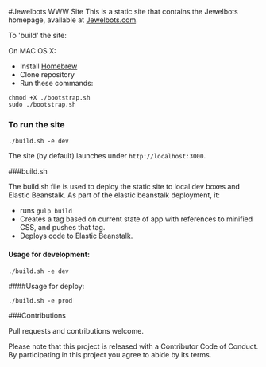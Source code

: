 #Jewelbots WWW Site
This is a static site that contains the Jewelbots homepage, available at [Jewelbots.com](http://jewelbots.com).

To 'build' the site:

On MAC OS X:
  - Install [Homebrew](http://brew.sh/)
  - Clone repository
  - Run these commands:

`chmod +X ./bootstrap.sh`  
`sudo ./bootstrap.sh`

### To run the site

`./build.sh -e dev`

The site (by default) launches under `http://localhost:3000`.


###build.sh

The build.sh file is used to deploy the static site to local dev boxes and Elastic Beanstalk. As part of the elastic beanstalk deployment, it:
 - runs `gulp build`
 - Creates a tag based on current state of app with references to minified CSS, and pushes that tag.
 - Deploys code to Elastic Beanstalk.

#### Usage for development:

`./build.sh -e dev`

####Usage for deploy:

`./build.sh -e prod`

###Contributions

Pull requests and contributions welcome.

Please note that this project is released with a Contributor Code of Conduct. By participating in this project you agree to abide by its terms.


